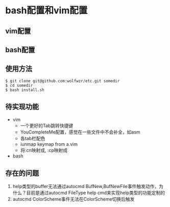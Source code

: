 bash配置和vim配置
=================


vim配置
-------


bash配置
--------


使用方法
--------

```
$ git clone git@github.com:wolfwzr/etc.git somedir
$ cd somedir
$ bash install.sh
```

待实现功能
----------

- vim
    - 一个更好的Tab跳转快捷键
    - YouCompleteMe配置，感觉在一些文件中不会补全，如asm
    - 各tab栏配色
    - iunmap keymap from a.vim
    - 将:cn映射成<C-n>, :cp映射成<C-N>
- bash

存在的问题
----------

1. help类型的buffer无法通过autocmd BufNew,BufNewFile事件触发动作，为什么？目前是通过autocmd FileType help cmd来实现help类型的功能定制的
2. autocmd ColorScheme事件无法在ColorScheme切换后触发

